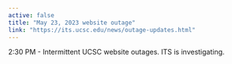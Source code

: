 ```yaml
---
active: false
title: "May 23, 2023 website outage"
link: "https://its.ucsc.edu/news/outage-updates.html"
---
```


2:30 PM - Intermittent UCSC website outages. ITS is investigating.

<!-- more -->
